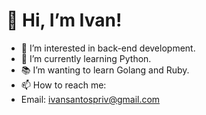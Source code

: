 # 👋 Hi, I’m Ivan!
- 👀 I’m interested in back-end development.
- 🌱 I’m currently learning Python.
- 📚 I’m wanting to learn Golang and Ruby.
- 📫 How to reach me:
- Email: ivansantospriv@gmail.com
